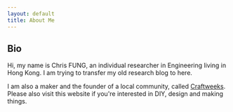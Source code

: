 ```yaml
---
layout: default
title: About Me
---
```


## Bio

Hi, my name is Chris FUNG, an individual researcher in Engineering living in Hong Kong. I am trying to transfer my old research blog to here.

I am also a maker and the founder of a local community, called [Craftweeks](https://www.craftweeks.com). Please also visit this website if you're interested in DIY, design and making things.
